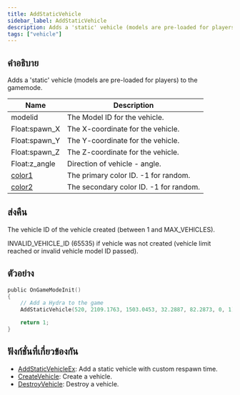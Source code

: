 ```yaml
---
title: AddStaticVehicle
sidebar_label: AddStaticVehicle
description: Adds a 'static' vehicle (models are pre-loaded for players) to the gamemode.
tags: ["vehicle"]
---
```


## คำอธิบาย

Adds a 'static' vehicle (models are pre-loaded for players) to the gamemode.

| Name                                  | Description                            |
| ------------------------------------- | -------------------------------------- |
| modelid                               | The Model ID for the vehicle.          |
| Float:spawn_X                         | The X-coordinate for the vehicle.      |
| Float:spawn_Y                         | The Y-coordinate for the vehicle.      |
| Float:spawn_Z                         | The Z-coordinate for the vehicle.      |
| Float:z_angle                         | Direction of vehicle - angle.          |
| [color1](../resources/vehiclecolorid) | The primary color ID. -1 for random.   |
| [color2](../resources/vehiclecolorid) | The secondary color ID. -1 for random. |

## ส่งคืน

The vehicle ID of the vehicle created (between 1 and MAX_VEHICLES).

INVALID_VEHICLE_ID (65535) if vehicle was not created (vehicle limit reached or invalid vehicle model ID passed).

## ตัวอย่าง

```c
public OnGameModeInit()
{
    // Add a Hydra to the game
    AddStaticVehicle(520, 2109.1763, 1503.0453, 32.2887, 82.2873, 0, 1);

    return 1;
}
```

## ฟังก์ชั่นที่เกี่ยวข้องกัน

- [AddStaticVehicleEx](AddStaticVehicleEx): Add a static vehicle with custom respawn time.
- [CreateVehicle](CreateVehicle): Create a vehicle.
- [DestroyVehicle](DestroyVehicle): Destroy a vehicle.
